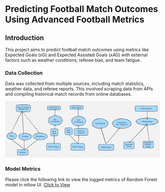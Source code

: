 # Predicting Football Match Outcomes Using Advanced Football Metrics


## Introduction

This project aims to predict football match outcomes using metrics like Expected Goals (xG) and Expected Assisted Goals (xAG) with external factors such as weather conditions, referee bias, and team fatigue .


### Data Collection

Data was collected from multiple sources, including match statistics, weather data, and referee reports. This involved scraping data from APIs and compiling historical match records from online databases.

![Data Collection](Images/DataCollection.png)



### Model Metrics


Please click the following link to view the logged metrics of Random Forest model in mllow UI. 
<a href="https://dagshub.com/Dishant145/footballmlproject.mlflow/#/experiments/0/runs/461b3d20d679405083b6a8e1de2daf8c" target="_blank">Click to View</a>




